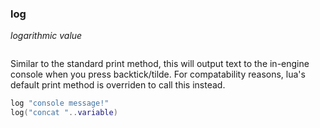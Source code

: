 ### log

_logarithmic value_

```

```

Similar to the standard print method, this will output text to the in-engine console when you press backtick/tilde. For compatability reasons, lua's default print method is overriden to call this instead.

```lua
log "console message!"
log("concat "..variable)
```
